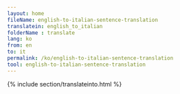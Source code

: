 ```yaml
---
layout: home
fileName: english-to-italian-sentence-translation
translatein: english_to_italian
folderName : translate
lang: ko
from: en
to: it
permalink: /ko/english-to-italian-sentence-translation
tool: english-to-italian-sentence-translation
---
```

{% include section/translateinto.html %}